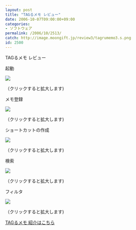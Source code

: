 ```yaml
---
layout: post
title: "TAGるメモ レビュー"
date: 2006-10-07T09:00:00+09:00
categories:
- ソフトウェア
permalink: /2006/10/2513/
catch: http://image.moongift.jp/review3/tagrumemo3.s.png
id: 2500
---
```

TAGるメモ レビュー  
<!--more-->

起動

  

[![](http://image.moongift.jp/review3/tagrumemo1.s.png)](http://image.moongift.jp/review3/tagrumemo1.png)  
  
（クリックすると拡大します)

  

メモ登録

  

[![](http://image.moongift.jp/review3/tagrumemo2.s.png)](http://image.moongift.jp/review3/tagrumemo2.png)  
  
（クリックすると拡大します)

  

ショートカットの作成

  

[![](http://image.moongift.jp/review3/tagrumemo3.s.png)](http://image.moongift.jp/review3/tagrumemo3.png)  
  
（クリックすると拡大します)

  

検索

  

[![](http://image.moongift.jp/review3/tagrumemo4.s.png)](http://image.moongift.jp/review3/tagrumemo4.png)  
  
（クリックすると拡大します)

  

フィルタ

  

[![](http://image.moongift.jp/review3/tagrumemo5.s.png)](http://image.moongift.jp/review3/tagrumemo5.png)  
  
（クリックすると拡大します)

  

[TAGるメモ 紹介はこちら](http://fw.moongift.jp/intro/i-2512.html)

